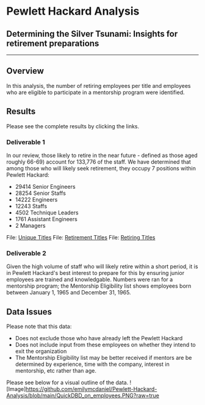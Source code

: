 # Pewlett Hackard Analysis
Determining the Silver Tsunami: Insights for retirement preparations
---
---

## Overview
In this analysis, the number of retiring employees per title and employees who are eligible to participate in a mentorship program were identified.

## Results
Please see the complete results by clicking the links.

### Deliverable 1
In our review, those likely to retire in the near future - defined as those aged roughly 66-69) account for 133,776 of the staff. We have determined that among those who will likely seek retirement, they occupy 7 positions within Pewlett Hackard: 
 - 29414	Senior Engineers
 - 28254	Senior Staffs
 - 14222	Engineers
 - 12243	Staffs
 - 4502	Technique Leaders
 - 1761	Assistant Engineers
 - 2	Managers

File: [Unique Titles](https://github.com/emilymcdaniel/Pewlett-Hackard-Analysis/blob/main/Data/unique_titles.csv)
File: [Retirement Titles](https://github.com/emilymcdaniel/Pewlett-Hackard-Analysis/blob/main/Data/retirement_titles.csv)
File: [Retiring Titles](https://github.com/emilymcdaniel/Pewlett-Hackard-Analysis/blob/main/Data/retiring_titles.csv)

### Deliverable 2
Given the high volume of staff who will likely retire within a short period, it is in Pewlett Hackard's best interest to prepare for this by ensuring junior employees are trained and knowledgable. Numbers were ran for a mentorship program; the Mentorship Eligibility list shows employees born between January 1, 1965 and December 31, 1965.

## Data Issues
Please note that this data:
 - Does not exclude those who have already left the Pewlett Hackard
 - Does not include input from these employees on whether they intend to exit the organization
 - The Mentorship Eligibility list may be better received if mentors are be determined by experience, time with the company, interest in mentorship, etc rather than age.

Please see below for a visual outline of the data. 
![Image]https://github.com/emilymcdaniel/Pewlett-Hackard-Analysis/blob/main/QuickDBD_on_employees.PNG?raw=true
